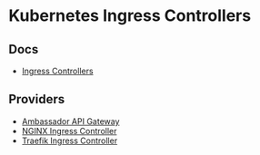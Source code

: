 # Kubernetes Ingress Controllers

## Docs

- [Ingress Controllers](https://kubernetes.io/docs/concepts/services-networking/ingress-controllers/)

## Providers

- [Ambassador API Gateway](/ambassador.md)
- [NGINX Ingress Controller](/nginx/ingress-controller/README.md)
- [Traefik Ingress Controller](/traefik/README.md)

<!--
AKS Application Gateway Ingress Controller
HAProxy Ingress Controller
Istio Ingress Controller
Kong Ingress Controller
Kusk Gateway
Tyk Gateway
-->

<!--
ImplementationSpecific
-->
